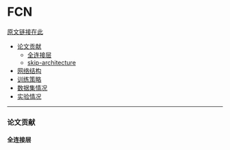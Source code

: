 # FCN 
[原文链接在此](https://arxiv.org/pdf/1411.4038.pdf)
- [论文贡献](#论文贡献)
   - [全连接层]()
   - [skip-architecture]()
- [网络结构]()
- [训练策略]()
- [数据集情况]()
- [实验情况]()
----------
### 论文贡献
#### 全连接层
